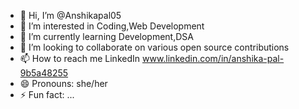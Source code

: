 - 👋 Hi, I’m @Anshikapal05
- 👀 I’m interested in Coding,Web Development
- 🌱 I’m currently learning Development,DSA
- 💞️ I’m looking to collaborate on various open source contributions
- 📫 How to reach me LinkedIn www.linkedin.com/in/anshika-pal-9b5a48255
- 😄 Pronouns: she/her
- ⚡ Fun fact: ...

<!---
Anshikapal05/Anshikapal05 is a ✨ special ✨ repository because its `README.md` (this file) appears on your GitHub profile.
You can click the Preview link to take a look at your changes.
--->

